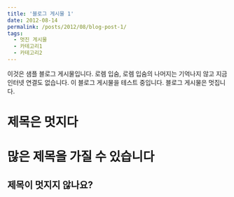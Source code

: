 ```yaml
---
title: '블로그 게시물 1'
date: 2012-08-14
permalink: /posts/2012/08/blog-post-1/
tags:
  - 멋진 게시물
  - 카테고리1
  - 카테고리2
---
```


이것은 샘플 블로그 게시물입니다. 로렘 입숨, 로렘 입숨의 나머지는 기억나지 않고 지금 인터넷 연결도 없습니다. 이 블로그 게시물을 테스트 중입니다. 블로그 게시물은 멋집니다.

제목은 멋지다
======

많은 제목을 가질 수 있습니다
======

제목이 멋지지 않나요?
------